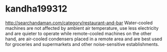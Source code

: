 # kandha199312
http://searchandaman.com/category/restaurant-and-bar   Water-cooled machines are not affected by ambient air temperature, use less electricity and are quieter to operate while remote-cooled machines on the other hand, are air-cooled condensers placed in a remote area and are best used for groceries and supermarkets and other noise-sensitive establishments.
